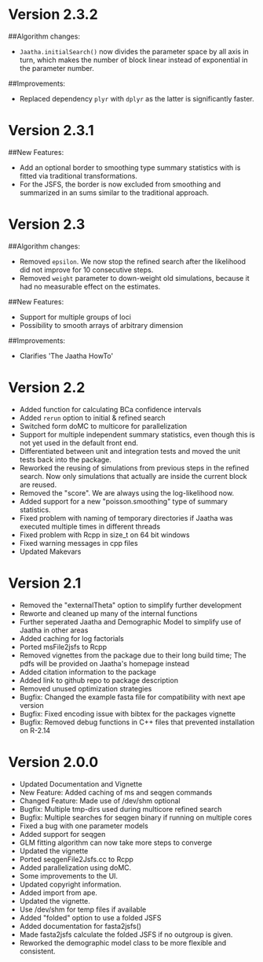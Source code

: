 Version 2.3.2
==================
##Algorithm changes:
- `Jaatha.initialSearch()` now divides the parameter space by all axis in turn,
  which makes the number of block linear instead of exponential in the
  parameter number.  

##Improvements:
- Replaced dependency `plyr` with `dplyr` as the latter is significantly faster.

Version 2.3.1
==================
##New Features:
  - Add an optional border to smoothing type summary statistics with is fitted
    via traditional transformations.
  - For the JSFS, the border is now excluded from smoothing and summarized in an
    sums similar to the traditional approach.

Version 2.3
==================
##Algorithm changes: 
  - Removed `epsilon`. We now stop the refined search after the
    likelihood did not improve for 10 consecutive steps.
  - Removed `weight` parameter to down-weight old simulations,
    because it had no measurable effect on the estimates.

##New Features: 
  - Support for multiple groups of loci
  - Possibility to smooth arrays of arbitrary dimension

##Improvements: 
  - Clarifies 'The Jaatha HowTo'

Version 2.2
==================
+ Added function for calculating BCa confidence intervals
+ Added `rerun` option to initial & refined search 
+ Switched form doMC to multicore for parallelization
+ Support for multiple independent summary statistics, even though this is not 
  yet used in the default front end.
+ Differentiated between unit and integration tests and moved the unit tests
  back into the package.
+ Reworked the reusing of simulations from previous steps in the refined search.
  Now only simulations that actually are inside the current block are reused. 
+ Removed the "score". We are always using the log-likelihood now.
+ Added support for a new "poisson.smoothing" type of summary statistics. 
+ Fixed problem with naming of temporary directories if Jaatha was executed
multiple times in different threads
+ Fixed problem with Rcpp in size_t on 64 bit windows
+ Fixed warning messages in cpp files
+ Updated Makevars

Version 2.1
==================
+ Removed the "externalTheta" option to simplify further development
+ Reworte and cleaned up many of the internal functions
+ Further seperated Jaatha and Demographic Model to simplify use of Jaatha
in other areas
+ Added caching for log factorials
+ Ported msFile2jsfs to Rcpp
+ Removed vignettes from the package due to their long build time; The pdfs will
be provided on Jaatha's homepage instead 
+ Added citation information to the package  
+ Added link to github repo to package description
+ Removed unused optimization strategies
+ Bugfix: Changed the example fasta file for compatibility with next ape version
+ Bugfix: Fixed encoding issue with bibtex for the packages vignette
+ Bugfix: Removed debug functions in C++ files that prevented installation on R-2.14

Version 2.0.0
==================
+ Updated Documentation and Vignette
+ New Feature: Added caching of ms and seqgen commands
+ Changed Feature: Made use of /dev/shm optional
+ Bugfix: Multiple tmp-dirs used during multicore refined search
+ Bugfix: Multiple searches for seqgen binary if running on multiple cores
+ Fixed a bug with one parameter models
+ Added support for seqgen
+ GLM fitting algorithm can now take more steps to converge
+ Updated the vignette
+ Ported seqgenFile2Jsfs.cc to Rcpp
+ Added parallelization using doMC.
+ Some improvements to the UI.
+ Updated copyright information.
+ Added import from ape.
+ Updated the vignette.
+ Use /dev/shm for temp files if available
+ Added "folded" option to use a folded JSFS
+ Added documentation for fasta2jsfs()
+ Made fasta2jsfs calculate the folded JSFS if no outgroup is given.
+ Reworked the demographic model class to be more flexible and consistent.
